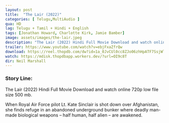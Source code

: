 ```yaml
---
layout: post
title:  "The Lair (2022)"
categories: [ Telugu,MultiAudio ]
qua: HD
lag: Telugu + Tamil + Hindi + English
tags: [Jonathan Howard, Charlotte Kirk, Jamie Bamber]
image: assets/images/the-lair.jpeg
description: "The Lair (2022) Hindi Full Movie Download and watch online 720p low file size 500 mb."
trailer: https://www.youtube.com/watch?v=ebjFxaZfrQw
download: https://reel.thopdb.com/dw?id=1a_0JvCUl0cc8ZJo06zhHpATF7SsjWlgR
watch: https://mdisk.thopdbapp.workers.dev/?url=OI9c8T
dir: Neil Marshall
---
```


### Story Line:
The Lair (2022) Hindi Full Movie Download and watch online 720p low file size 500 mb.

When Royal Air Force pilot Lt. Kate Sinclair is shot down over Afghanistan, she finds refuge in an abandoned underground bunker where deadly man-made biological weapons – half human, half alien – are awakened.